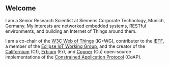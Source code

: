 ## Welcome

I am a Senior Research Scientist at Siemens Corporate Technology, Munich, Germany.
My interests are networked embedded systems, RESTful environments, and building an Internet of Things around them.

I am a co-chair of the [W3C Web of Things](https://www.w3.org/WoT/) (IG+WG), contributer to the [IETF](https://www.ietf.org/), a member of the [Eclipse IoT Working Group](http://iot.eclipse.org/),
and the creator of the [Californium](https://www.eclipse.org/californium) (Cf), [Erbium](https://github.com/contiki-ng/contiki-ng/tree/develop/os/net/app-layer/coap) (Er), and [Copper](https://addons.mozilla.org/en-US/firefox/addon/copper-270430/) (Cu) open-source implementations of the [Constrained Application Protocol](https://tools.ietf.org/html/rfc7252) (CoAP).
